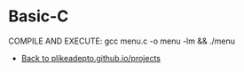 # Basic-C
COMPILE AND EXECUTE: gcc menu.c -o menu -lm && ./menu
* [Back to plikeadepto.github.io/projects](https://plikeadepto.github.io/projects/)